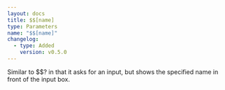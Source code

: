 ```yaml
---
layout: docs
title: $$[name]
type: Parameters
name: "$$[name]"
changelog:
  - type: Added
    version: v0.5.0
---
```

Similar to $$? in that it asks for an input, but shows the specified name in front of the input box.
